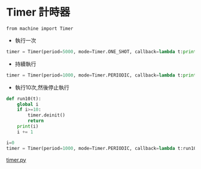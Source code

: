 
# Timer 計時器

`from machine import Timer`

- 執行一次

```python
timer = Timer(period=5000, mode=Timer.ONE_SHOT, callback=lambda t:print(1))
```

- 持續執行

```python
timer = Timer(period=1000, mode=Timer.PERIODIC, callback=lambda t:print(2))
```

- 執行10次,然後停止執行

```python
def run10(t):
    global i
    if i>=10:
        timer.deinit()
        return
    print(i)
    i += 1

i=0
timer = Timer(period=1000, mode=Timer.PERIODIC, callback=lambda t:run10(t))
```

[timer.py](./timer.py)